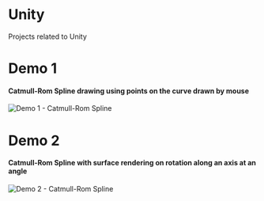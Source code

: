 # Unity
Projects related to Unity


# Demo 1

#### Catmull-Rom Spline drawing using points on the curve drawn by mouse

![Demo 1 - Catmull-Rom Spline](https://raw.githubusercontent.com/lokeshguddu/Unity/master/Demo%20Images-Videos/Catmull%20Curve%20Demo%201.gif)

# Demo 2

#### Catmull-Rom Spline with surface rendering on rotation along an axis at an angle

![Demo 2 - Catmull-Rom Spline](https://raw.githubusercontent.com/lokeshguddu/Unity/master/Demo%20Images-Videos/Catmull%20Curve%20Demo%202.gif)